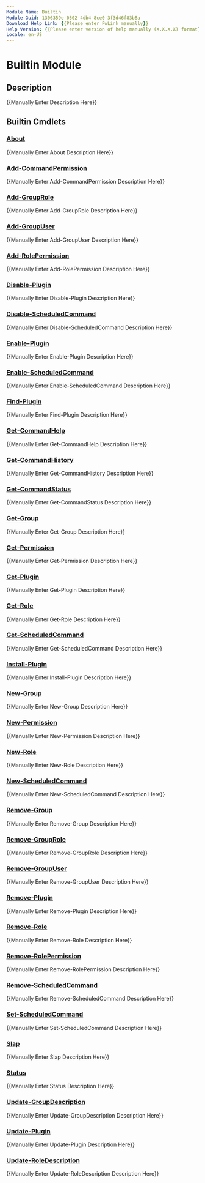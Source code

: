 ```yaml
---
Module Name: Builtin
Module Guid: 1306359e-0502-4db4-8ce0-3f3d46f83b8a
Download Help Link: {{Please enter FwLink manually}}
Help Version: {{Please enter version of help manually (X.X.X.X) format}}
Locale: en-US
---
```


# Builtin Module
## Description
{{Manually Enter Description Here}}

## Builtin Cmdlets
### [About](About.md)
{{Manually Enter About Description Here}}

### [Add-CommandPermission](Add-CommandPermission.md)
{{Manually Enter Add-CommandPermission Description Here}}

### [Add-GroupRole](Add-GroupRole.md)
{{Manually Enter Add-GroupRole Description Here}}

### [Add-GroupUser](Add-GroupUser.md)
{{Manually Enter Add-GroupUser Description Here}}

### [Add-RolePermission](Add-RolePermission.md)
{{Manually Enter Add-RolePermission Description Here}}

### [Disable-Plugin](Disable-Plugin.md)
{{Manually Enter Disable-Plugin Description Here}}

### [Disable-ScheduledCommand](Disable-ScheduledCommand.md)
{{Manually Enter Disable-ScheduledCommand Description Here}}

### [Enable-Plugin](Enable-Plugin.md)
{{Manually Enter Enable-Plugin Description Here}}

### [Enable-ScheduledCommand](Enable-ScheduledCommand.md)
{{Manually Enter Enable-ScheduledCommand Description Here}}

### [Find-Plugin](Find-Plugin.md)
{{Manually Enter Find-Plugin Description Here}}

### [Get-CommandHelp](Get-CommandHelp.md)
{{Manually Enter Get-CommandHelp Description Here}}

### [Get-CommandHistory](Get-CommandHistory.md)
{{Manually Enter Get-CommandHistory Description Here}}

### [Get-CommandStatus](Get-CommandStatus.md)
{{Manually Enter Get-CommandStatus Description Here}}

### [Get-Group](Get-Group.md)
{{Manually Enter Get-Group Description Here}}

### [Get-Permission](Get-Permission.md)
{{Manually Enter Get-Permission Description Here}}

### [Get-Plugin](Get-Plugin.md)
{{Manually Enter Get-Plugin Description Here}}

### [Get-Role](Get-Role.md)
{{Manually Enter Get-Role Description Here}}

### [Get-ScheduledCommand](Get-ScheduledCommand.md)
{{Manually Enter Get-ScheduledCommand Description Here}}

### [Install-Plugin](Install-Plugin.md)
{{Manually Enter Install-Plugin Description Here}}

### [New-Group](New-Group.md)
{{Manually Enter New-Group Description Here}}

### [New-Permission](New-Permission.md)
{{Manually Enter New-Permission Description Here}}

### [New-Role](New-Role.md)
{{Manually Enter New-Role Description Here}}

### [New-ScheduledCommand](New-ScheduledCommand.md)
{{Manually Enter New-ScheduledCommand Description Here}}

### [Remove-Group](Remove-Group.md)
{{Manually Enter Remove-Group Description Here}}

### [Remove-GroupRole](Remove-GroupRole.md)
{{Manually Enter Remove-GroupRole Description Here}}

### [Remove-GroupUser](Remove-GroupUser.md)
{{Manually Enter Remove-GroupUser Description Here}}

### [Remove-Plugin](Remove-Plugin.md)
{{Manually Enter Remove-Plugin Description Here}}

### [Remove-Role](Remove-Role.md)
{{Manually Enter Remove-Role Description Here}}

### [Remove-RolePermission](Remove-RolePermission.md)
{{Manually Enter Remove-RolePermission Description Here}}

### [Remove-ScheduledCommand](Remove-ScheduledCommand.md)
{{Manually Enter Remove-ScheduledCommand Description Here}}

### [Set-ScheduledCommand](Set-ScheduledCommand.md)
{{Manually Enter Set-ScheduledCommand Description Here}}

### [Slap](Slap.md)
{{Manually Enter Slap Description Here}}

### [Status](Status.md)
{{Manually Enter Status Description Here}}

### [Update-GroupDescription](Update-GroupDescription.md)
{{Manually Enter Update-GroupDescription Description Here}}

### [Update-Plugin](Update-Plugin.md)
{{Manually Enter Update-Plugin Description Here}}

### [Update-RoleDescription](Update-RoleDescription.md)
{{Manually Enter Update-RoleDescription Description Here}}


